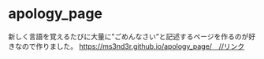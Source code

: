 # apology_page
新しく言語を覚えるたびに大量に”ごめんなさい”と記述するページを作るのが好きなので作りました。
https://ms3nd3r.github.io/apology_page/　//リンク
